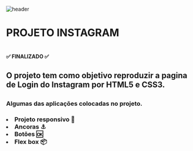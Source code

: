 ![header](https://user-images.githubusercontent.com/109123070/179531201-be4ac819-18dc-477c-b8ab-585f1c11cca8.png)
<h1>PROJETO INSTAGRAM<h1>
<h4> &#9989 FINALIZADO &#9989 <h4>

<h2> O projeto tem como objetivo reproduzir a pagina de Login do Instagram por HTML5 e CSS3. <h2>

<h3> Algumas das aplicações colocadas no projeto. <h3>

<li> Projeto responsivo &#128241</li>
<li>Ancoras &#9875</li>
<li>Botões &#127383</li>
<li>Flex box &#128230</li>
